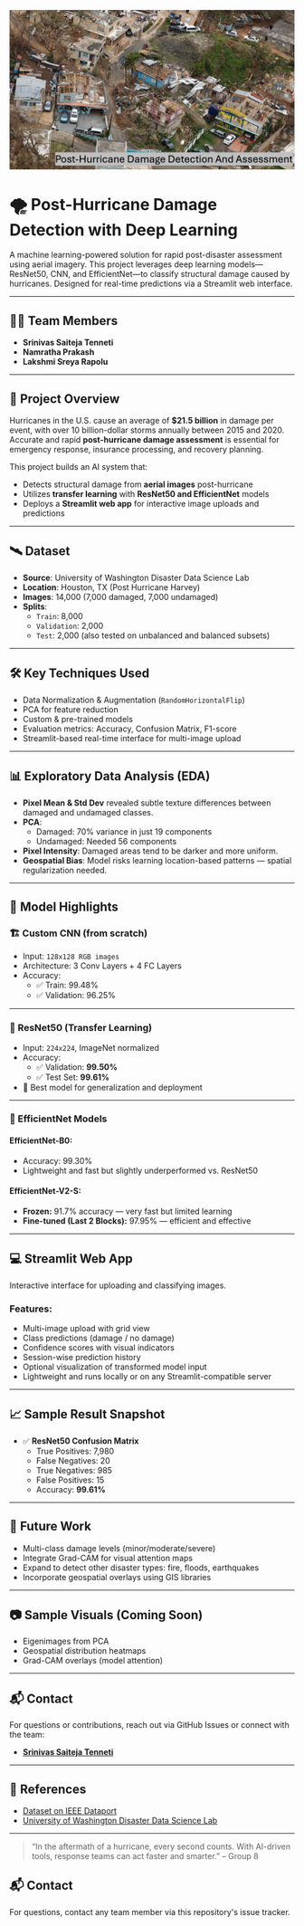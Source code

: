![Hurricane Damage](Hurricane_Damage.jpeg)

# 🌪️ Post-Hurricane Damage Detection with Deep Learning

A machine learning-powered solution for rapid post-disaster assessment using aerial imagery. This project leverages deep learning models—ResNet50, CNN, and EfficientNet—to classify structural damage caused by hurricanes. Designed for real-time predictions via a Streamlit web interface.

---

## 👩‍💻 Team Members
- **Srinivas Saiteja Tenneti**
- **Namratha Prakash**
- **Lakshmi Sreya Rapolu**

---

## 📌 Project Overview

Hurricanes in the U.S. cause an average of **$21.5 billion** in damage per event, with over 10 billion-dollar storms annually between 2015 and 2020. Accurate and rapid **post-hurricane damage assessment** is essential for emergency response, insurance processing, and recovery planning.

This project builds an AI system that:
- Detects structural damage from **aerial images** post-hurricane
- Utilizes **transfer learning** with **ResNet50 and EfficientNet** models
- Deploys a **Streamlit web app** for interactive image uploads and predictions

---

## 🛰️ Dataset

- **Source**: University of Washington Disaster Data Science Lab
- **Location**: Houston, TX (Post Hurricane Harvey)
- **Images**: 14,000 (7,000 damaged, 7,000 undamaged)
- **Splits**:
  - `Train`: 8,000
  - `Validation`: 2,000
  - `Test`: 2,000 (also tested on unbalanced and balanced subsets)

---

## 🛠️ Key Techniques Used

- Data Normalization & Augmentation (`RandomHorizontalFlip`)
- PCA for feature reduction
- Custom & pre-trained models
- Evaluation metrics: Accuracy, Confusion Matrix, F1-score
- Streamlit-based real-time interface for multi-image upload

---

## 📊 Exploratory Data Analysis (EDA)

- **Pixel Mean & Std Dev** revealed subtle texture differences between damaged and undamaged classes.
- **PCA**:
  - Damaged: 70% variance in just 19 components
  - Undamaged: Needed 56 components
- **Pixel Intensity**: Damaged areas tend to be darker and more uniform.
- **Geospatial Bias**: Model risks learning location-based patterns — spatial regularization needed.

---


## 🧠 Model Highlights

### 🏗️ Custom CNN (from scratch)
- Input: `128x128 RGB images`
- Architecture: 3 Conv Layers + 4 FC Layers
- Accuracy:
  - ✅ Train: 99.48%
  - ✅ Validation: 96.25%

---

### 🦾 ResNet50 (Transfer Learning)
- Input: `224x224`, ImageNet normalized
- Accuracy:
  - ✅ Validation: **99.50%**
  - ✅ Test Set: **99.61%**
- 🧠 Best model for generalization and deployment

---

### 🌱 EfficientNet Models
#### EfficientNet-B0:
- Accuracy: 99.30%
- Lightweight and fast but slightly underperformed vs. ResNet50

#### EfficientNet-V2-S:
- **Frozen:** 91.7% accuracy — very fast but limited learning
- **Fine-tuned (Last 2 Blocks):** 97.95% — efficient and effective

---

## 💻 Streamlit Web App

Interactive interface for uploading and classifying images.

### Features:
- Multi-image upload with grid view
- Class predictions (damage / no damage)
- Confidence scores with visual indicators
- Session-wise prediction history
- Optional visualization of transformed model input
- Lightweight and runs locally or on any Streamlit-compatible server

---

## 📈 Sample Result Snapshot

- ✅ **ResNet50 Confusion Matrix**
  - True Positives: 7,980
  - False Negatives: 20
  - True Negatives: 985
  - False Positives: 15
  - Accuracy: **99.61%**

---

## 🚀 Future Work

- Multi-class damage levels (minor/moderate/severe)
- Integrate Grad-CAM for visual attention maps
- Expand to detect other disaster types: fire, floods, earthquakes
- Incorporate geospatial overlays using GIS libraries

---

## 📷 Sample Visuals (Coming Soon)

- Eigenimages from PCA
- Geospatial distribution heatmaps
- Grad-CAM overlays (model attention)

---

## 📬 Contact

For questions or contributions, reach out via GitHub Issues or connect with the team:

- **[Srinivas Saiteja Tenneti](https://www.linkedin.com/in/srinivas-saiteja-tenneti/)**

---

## 🔗 References
- [Dataset on IEEE Dataport](https://ieee-dataport.org/open-access/detecting-damaged-buildings-post-hurricane-satellite-imagery-based-customized)
- [University of Washington Disaster Data Science Lab](https://disasterdatascience.org/)

---

> “In the aftermath of a hurricane, every second counts. With AI-driven tools, response teams can act faster and smarter.” – Group 8


## 📬 Contact
For questions, contact any team member via this repository's issue tracker.

